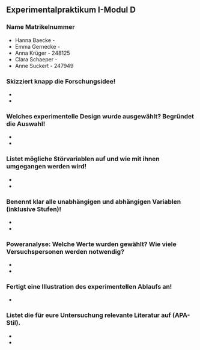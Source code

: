## **Experimentalpraktikum I-Modul D**

### Name	Matrikelnummer 

* Hanna Baecke - 	
* Emma Gernecke -
* Anna Krüger -	248125
* Clara Schaeper -	
* Anne Suckert - 247949	
	
### Skizziert knapp die Forschungsidee!
* 
*

### Welches experimentelle Design wurde ausgewählt? Begründet die Auswahl!
*
*

### Listet mögliche Störvariablen auf und wie mit ihnen umgegangen werden wird!
*
*

### Benennt klar alle unabhängigen und abhängigen Variablen (inklusive Stufen)!
*
*

### Poweranalyse: Welche Werte wurden gewählt? Wie viele Versuchspersonen werden notwendig?
*
*

### Fertigt eine Illustration des experimentellen Ablaufs an!
*

### Listet die für eure Untersuchung relevante Literatur auf (APA-Stil).
*
*
